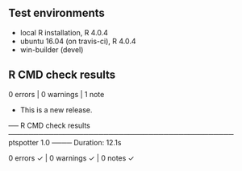 ## Test environments
* local R installation, R 4.0.4
* ubuntu 16.04 (on travis-ci), R 4.0.4
* win-builder (devel)

## R CMD check results

0 errors | 0 warnings | 1 note

* This is a new release.

── R CMD check results ───────────────────────────────────────────── ptspotter 1.0 ────
Duration: 12.1s

0 errors ✓ | 0 warnings ✓ | 0 notes ✓
